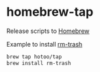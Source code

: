 # homebrew-tap

Release scripts to [Homebrew](https://brew.sh/)

Example to install [rm-trash](https://github.com/hotoo/rm-trash)

```bash
brew tap hotoo/tap
brew install rm-trash
```